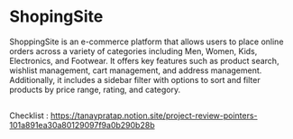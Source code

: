 # ShopingSite
ShoppingSite is an e-commerce platform that allows users to place online orders across a variety of categories including Men, Women, Kids, Electronics, and Footwear. It offers key features such as product search, wishlist management, cart management, and address management. Additionally, it includes a sidebar filter with options to sort and filter products by price range, rating, and category.

##
Checklist : https://tanaypratap.notion.site/project-review-pointers-101a891ea30a80129097f9a0b290b28b
